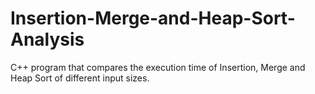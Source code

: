 # Insertion-Merge-and-Heap-Sort-Analysis
C++ program that compares the execution time of Insertion, Merge and Heap Sort of different input sizes.
 
